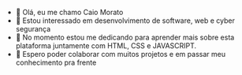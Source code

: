 - 👋 Olá, eu me chamo Caio Morato
- 👀 Estou interessado em desenvolvimento de software, web e cyber segurança
- 🌱 No momento estou me dedicando para aprender mais sobre esta plataforma juntamente com HTML, CSS e JAVASCRIPT. 
- 💞️ Espero poder colaborar com muitos projetos e em passar meu conhecimento pra frente

<!---
CaioMorato/CaioMorato is a ✨ special ✨ repository because its `README.md` (this file) appears on your GitHub profile.
You can click the Preview link to take a look at your changes.
--->
